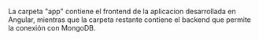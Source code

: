 La carpeta "app" contiene el frontend de la aplicacion desarrollada en Angular, mientras que la carpeta restante contiene el backend que permite la conexión con MongoDB.